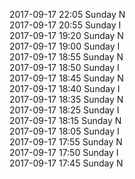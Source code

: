 2017-09-17 22:05 Sunday  N  
2017-09-17 20:55 Sunday  I  
2017-09-17 19:20 Sunday  N  
2017-09-17 19:00 Sunday  I  
2017-09-17 18:55 Sunday  N  
2017-09-17 18:50 Sunday  I  
2017-09-17 18:45 Sunday  N  
2017-09-17 18:40 Sunday  I  
2017-09-17 18:35 Sunday  N  
2017-09-17 18:25 Sunday  I  
2017-09-17 18:15 Sunday  N  
2017-09-17 18:05 Sunday  I  
2017-09-17 17:55 Sunday  N  
2017-09-17 17:50 Sunday  I  
2017-09-17 17:45 Sunday  N  

